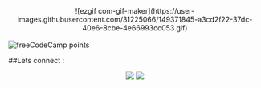 
<div align="center">
  ![ezgif com-gif-maker](https://user-images.githubusercontent.com/31225066/149371845-a3cd2f22-37dc-40e6-8cbe-4e66993cc053.gif)
 </div>



<br />

<img alt="freeCodeCamp points" src="https://img.shields.io/freecodecamp/points/iamabhi5hek?label=FreeCodeCamp">


##Lets connect : 
<div align="center">
  
[<img src="https://img.shields.io/badge/iamabhi5hek%20-%230077B5.svg?&style=for-the-badge&logo=linkedin&logoColor=white"/>](https://www.linkedin.com/in/iamabhi5hek/)
[<img src="https://img.shields.io/badge/iamabhi5hek%20-%23E4405F.svg?&style=for-the-badge&logo=Instagram&logoColor=white"/>](https://www.instagram.com/i.am.abhi5hek/)
 
</div> 



  

